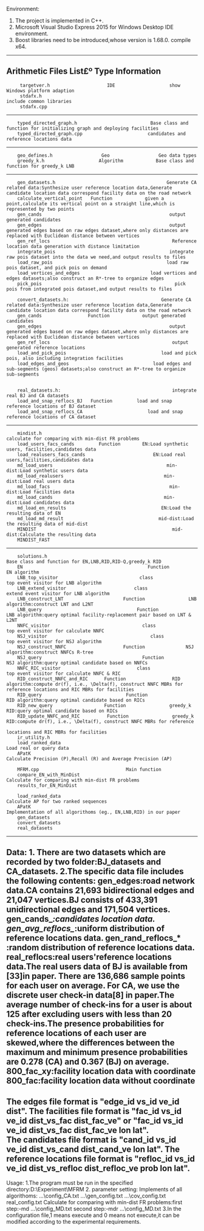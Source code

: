 Environment:
1. The project is implemented in C++.
2. Microsoft Visual Studio Express 2015 for Windows Desktop IDE environment.
3. Boost libraries need to be introduced,whose version is 1.68.0. compile x64.

-------------------------------------------------------------------------------------------------------------------------------------------------------------------------------------------------------------
Arithmetic Files List£º               Type                                                                       Information
-------------------------------------------------------------------------------------------------------------------------------------------------------------------------------------------------------------
         targetver.h                     IDE                    show Windows platform adaption
         stdafx.h                                                   include common libraries
         stdafx.cpp
--------------------------------------------------------------------------------------------------------------------------------------------------------------------------------------------------------------
        typed_directed_graph.h                           Base class and function for initializing graph and deploying facilities
        typed_directed_graph.cpp                        candidates and reference locations data
--------------------------------------------------------------------------------------------------------------------------------------------------------------------------------------------------------------
        geo_defines.h                  Geo                  Geo data types
        greedy_k.h                    Algorithm            Base class and function for greedy_k LNB
--------------------------------------------------------------------------------------------------------------------------------------------------------------------------------------------------------------
        gen_datasets.h                                         Generate CA related data:Synthesize user reference location data,Generate candidate location data correspond facility data on the road network	                                                                                                                 
        calculate_vertical_point   Function            given a point,calculate its vertical point on a straight line,which is represented by two points
        gen_cands                                               output generated candidates
        gen_edges                                               output generated edges based on raw edges dataset,where only distances are replaced with Euclidean distance between vertices
        gen_ref_locs                                             Reference location data generation with distance limitation
        integrate_pois                                          integrate raw pois dataset into the data we need,and output results to files
        load_raw_pois                                          load raw pois dataset, and pick pois on demand
        load_vertices_and_edges                          load vertices and edges datasets;also construct an R*-tree to organize edges
        pick_pois                                                 pick pois from integrated pois dataset,and output results to files
                                  
        convert_datasets.h:                                  Generate CA related data:Synthesize user reference location data,Generate candidate location data correspond facility data on the road network
        gen_cands	              Function            output generated candidates	   
        gen_edges                                               output generated edges based on raw edges dataset,where only distances are replaced with Euclidean distance between vertices
        gen_ref_locs                                             output generated reference locations
        load_and_pick_pois                                   load and pick pois, also including integration facilities
        load_edges_and_geos                               load edges and sub-segments (geos) datasets;also construct an R*-tree to organize sub-segments
		
		
        real_datasets.h:                                         integrate real BJ and CA datasets	
        load_and_snap_reflocs_BJ   Function         load and snap reference locations of BJ dataset
        load_and_snap_reflocs_CA                        load and snap reference locations of CA dataset
---------------------------------------------------------------------------------------------------------------------------------------------------------------------------------------------------------------
        mindist.h                                                  calculate for comparing with min-dist FR problems
        load_users_facs_cands         Function        EN:Load synthetic users, facilities,candidates data
        load_realusers_facs_cands                         EN:Load real users,facilities,candidates data
        md_load_users                                          min-dist:Load synthetic users data
        md_load_realusers                                     min-dist:Load real users data 
        md_load_facs                                            min-dist:Load facilities data
        md_load_cands                                         min-dist:Load candidates data
        md_load_en_results                                   EN:Load the resulting data of EN
        md_load_md_result                                   mid-dist:Load the resulting data of mid-dist
        MINDIST                                                  mid-dist:Calculate the resulting data
        MINDIST_FAST                                          
----------------------------------------------------------------------------------------------------------------------------------------------------------------------------------------------------------------
        solutions.h                                                                Base class and function for EN,LNB,RID,RID-Q,greedy_k RID
        EN                                              Function                 EN algorithm
        LNB_top_visitor                              class                    top event visitor for LNB algorithm
        LNB_extend_visitor                         class                    extend event visitor for LNB algorithm
        LNB_construct_LNT                      Function                LNB algorithm:construct LNT and L2NT
        LNB_query                                   Function                LNB algorithm:query optimal facility-replacement pair based on LNT & L2NT
        NNFC_visitor                                  class                    top event visitor for calculate NNFC
        NSJ_visitor                                      class                    top event visitor for NSJ algorithm
        NSJ_construct_NNFC                     Function               NSJ algorithm:construct NNFCs R-tree
        NSJ_query                                     Function               NSJ algorithm:query optimal candidate based on NNFCs
        NNFC_RIC_visitor                            class                    top event visitor for calculate NNFC & RIC
        RID_construct_NNFC_and_RIC      Function                 RID algorithm:compute dr(f), i.e., \Delta(f), construct NNFC MBRs for reference locations and RIC MBRs for facilities                                                    		
        RID_query                	            Function                RID algorithm:query optimal candidate based on RICs
        RID_new_query		            Function                greedy_k RID:query optimal candidate based on RICs
        RID_update_NNFC_and_RIC          Function                greedy_k RID:compute dr(f), i.e., \Delta(f), construct NNFC MBRs for reference
                                                      		          locations and RIC MBRs for facilities
        ir_utility.h                                              
        load_ranked_data                                                       Load real or query data
        APatK                                                                        Calculate Precision (P),Recall (R) and Average Precision (AP)
		
        MFRM.cpp                                Main function           
        compare_EN_with_MinDist            	                         Calculate for comparing with min-dist FR problems
        results_for_EN_MinDist                                                             
		                 
        load_ranked_data         	                                         Calculate AP for two ranked sequences
        APatK                                                                        Implementation of all algorithoms (eg., EN,LNB,RID) in our paper             
        gen_datasets                                 
        convert_datasets                           
        real_datasets		            
-------------------------------------------------------------------------------------------------------------------------------------------------------------------------------------------------------------

Data:
    1. There are two datasets which are recorded by two folder:BJ_datasets and CA_datasets.
    2.The specific data file includes the following contents:
    gen_edges:road network data.CA contains 21,693 bidirectional edges and 21,047 vertices.BJ consists of 433,391 unidirectional edges and 171,504 vertices.
    gen_cands_*:candidates location data.
    gen_avg_reflocs_*:uniform distribution of reference locations data.
    gen_rand_reflocs_* :random distribution of reference locations data.
    real_reflocs:real users'reference locations data.The real users data of BJ is available from [33]in paper. There are 136,686 sample points for each user on average. For CA, we use the 
                      discrete user check-in data[8] in paper.The average number of check-ins for a user is about 125 after excluding users with less than 20 check-ins.The presence probabilities for reference
                      locations of each user are skewed,where the differences between the maximum and minimum presence probabilities are 0.278 (CA) and 0.367 (BJ) on average.
    800_fac_xy:facility location data with coordinate
    800_fac:facility location data without coordinate
--------------------------------------------------------------------------------------------------------------------------------------------------------------------------------------------------------------
   The edges file format is "edge_id vs_id ve_id dist". 
   The facilities file format is "fac_id vs_id ve_id dist_vs_fac dist_fac_ve" or "fac_id vs_id ve_id dist_vs_fac dist_fac_ve lon lat".                          
   The candidates file format is "cand_id vs_id ve_id dist_vs_cand dist_cand_ve lon lat".
   The reference locations file format is "refloc_id vs_id ve_id dist_vs_refloc dist_refloc_ve prob lon lat".
---------------------------------------------------------------------------------------------------------------------------------------------------------------------------------------------------------------

Usage:
   1.The program must be run in the specified directory:D:\Experiment\MFRM
   2. parameter setting: 
   Implements of all algorithoms: ...\config_CA.txt ...\gen_config.txt ...\cov_config.txt real_config.txt
   Calculate for comparing with min-dist FR problems:first step:-md ...\config_MD.txt second step:-mdr ...\config_MD.txt
   3.In the configuration file,1 means execute and 0 means not execute,it can be modified according to the experimental requirements.
